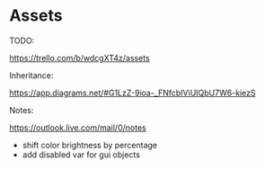 # Assets

TODO:

https://trello.com/b/wdcgXT4z/assets

Inheritance:

https://app.diagrams.net/#G1LzZ-9ioa-_FNfcbIViUIQbU7W6-kiezS

Notes:

https://outlook.live.com/mail/0/notes

- shift color brightness by percentage
- add disabled var for gui objects
